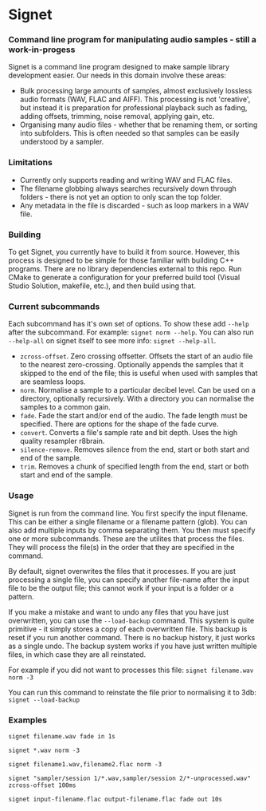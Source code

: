 # Signet
### Command line program for manipulating audio samples - still a work-in-progess

Signet is a command line program designed to make sample library development easier. Our needs in this domain involve these areas:
- Bulk processing large amounts of samples, almost exclusively lossless audio formats (WAV, FLAC and AIFF). This processing is not 'creative', but instead it is preparation for professional playback such as fading, adding offsets, trimming, noise removal, applying gain, etc.
- Organising many audio files - whether that be renaming them, or sorting into subfolders. This is often needed so that samples can be easily understood by a sampler.

### Limitations
- Currently only supports reading and writing WAV and FLAC files.
- The filename globbing always searches recursively down through folders - there is not yet an option to only scan the top folder.
- Any metadata in the file is discarded - such as loop markers in a WAV file.

### Building
To get Signet, you currently have to build it from source. However, this process is designed to be simple for those familiar with building C++ programs. There are no library dependencies external to this repo. Run CMake to generate a configuration for your preferred build tool (Visual Studio Solution, makefile, etc.), and then build using that.

### Current subcommands
Each subcommand has it's own set of options. To show these add `--help` after the subcommand. For example: `signet norm --help`. You can also run `--help-all` on signet itself to see more info: `signet --help-all`.

- `zcross-offset`. Zero crossing offsetter. Offsets the start of an audio file to the nearest zero-crossing. Optionally appends the samples that it skipped to the end of the file; this is useful when used with samples that are seamless loops.
- `norm`. Normalise a sample to a particular decibel level. Can be used on a directory, optionally recursively. With a directory you can normalise the samples to a common gain.
- `fade`. Fade the start and/or end of the audio. The fade length must be specified. There are options for the shape of the fade curve.
- `convert`. Converts a file's sample rate and bit depth. Uses the high quality resampler r8brain.
- `silence-remove`. Removes silence from the end, start or both start and end of the sample.
- `trim`. Removes a chunk of specified length from the end, start or both start and end of the sample.

### Usage
Signet is run from the command line. You first specify the input filename. This can be either a single filename or a filename pattern (glob). You can also add multiple inputs by comma separating them. You then must specify one or more subcommands. These are the utilites that process the files. They will process the file(s) in the order that they are specified in the command.

By default, signet overwrites the files that it processes. If you are just processing a single file, you can specify another file-name after the input file to be the output file; this cannot work if your input is a folder or a pattern.

If you make a mistake and want to undo any files that you have just overwritten, you can use the `--load-backup` command. This system is quite primitive - it simply stores a copy of each overwritten file. This backup is reset if you run another command. There is no backup history, it just works as a single undo. The backup system works if you have just written multiple files, in which case they are all reinstated.

For example if you did not want to processes this file:
`signet filename.wav norm -3`

You can run this command to reinstate the file prior to normalising it to 3db:
`signet --load-backup`

### Examples

`signet filename.wav fade in 1s`

`signet *.wav norm -3`

`signet filename1.wav,filename2.flac norm -3`

`signet "sampler/session 1/*.wav,sampler/session 2/*-unprocessed.wav" zcross-offset 100ms`

`signet input-filename.flac output-filename.flac fade out 10s`
